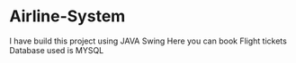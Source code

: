# Airline-System

I have build this project using JAVA Swing
Here you can book Flight tickets
Database used is MYSQL
